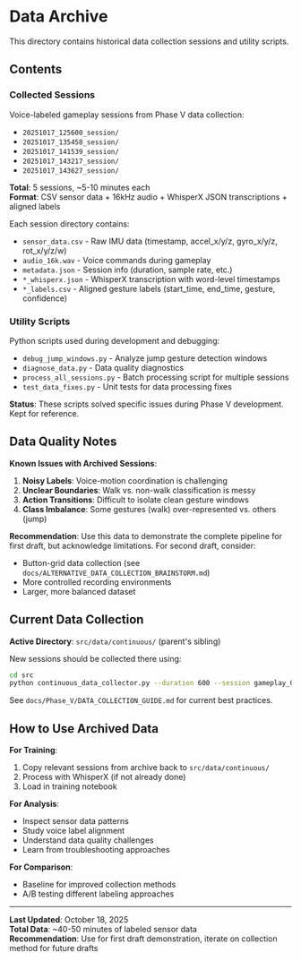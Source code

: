# Data Archive

This directory contains historical data collection sessions and utility scripts.

## Contents

### Collected Sessions
Voice-labeled gameplay sessions from Phase V data collection:
- `20251017_125600_session/`
- `20251017_135458_session/`
- `20251017_141539_session/`
- `20251017_143217_session/`
- `20251017_143627_session/`

**Total**: 5 sessions, ~5-10 minutes each  
**Format**: CSV sensor data + 16kHz audio + WhisperX JSON transcriptions + aligned labels

Each session directory contains:
- `sensor_data.csv` - Raw IMU data (timestamp, accel_x/y/z, gyro_x/y/z, rot_x/y/z/w)
- `audio_16k.wav` - Voice commands during gameplay
- `metadata.json` - Session info (duration, sample rate, etc.)
- `*_whisperx.json` - WhisperX transcription with word-level timestamps
- `*_labels.csv` - Aligned gesture labels (start_time, end_time, gesture, confidence)

### Utility Scripts
Python scripts used during development and debugging:

- `debug_jump_windows.py` - Analyze jump gesture detection windows
- `diagnose_data.py` - Data quality diagnostics
- `process_all_sessions.py` - Batch processing script for multiple sessions
- `test_data_fixes.py` - Unit tests for data processing fixes

**Status**: These scripts solved specific issues during Phase V development. Kept for reference.

## Data Quality Notes

**Known Issues with Archived Sessions**:
1. **Noisy Labels**: Voice-motion coordination is challenging
2. **Unclear Boundaries**: Walk vs. non-walk classification is messy
3. **Action Transitions**: Difficult to isolate clean gesture windows
4. **Class Imbalance**: Some gestures (walk) over-represented vs. others (jump)

**Recommendation**: Use this data to demonstrate the complete pipeline for first draft, but acknowledge limitations. For second draft, consider:
- Button-grid data collection (see `docs/ALTERNATIVE_DATA_COLLECTION_BRAINSTORM.md`)
- More controlled recording environments
- Larger, more balanced dataset

## Current Data Collection

**Active Directory**: `src/data/continuous/` (parent's sibling)

New sessions should be collected there using:
```bash
cd src
python continuous_data_collector.py --duration 600 --session gameplay_01
```

See `docs/Phase_V/DATA_COLLECTION_GUIDE.md` for current best practices.

## How to Use Archived Data

**For Training**:
1. Copy relevant sessions from archive back to `src/data/continuous/`
2. Process with WhisperX (if not already done)
3. Load in training notebook

**For Analysis**:
- Inspect sensor data patterns
- Study voice label alignment
- Understand data quality challenges
- Learn from troubleshooting approaches

**For Comparison**:
- Baseline for improved collection methods
- A/B testing different labeling approaches

---

**Last Updated**: October 18, 2025  
**Total Data**: ~40-50 minutes of labeled sensor data  
**Recommendation**: Use for first draft demonstration, iterate on collection method for future drafts

